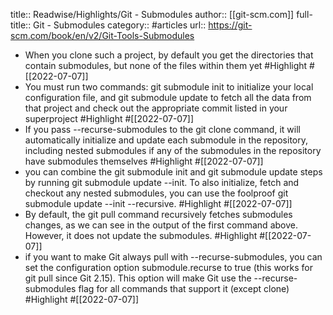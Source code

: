 title:: Readwise/Highlights/Git - Submodules
author:: [[git-scm.com]]
full-title:: Git - Submodules
category:: #articles
url:: https://git-scm.com/book/en/v2/Git-Tools-Submodules
- When you clone such a project, by default you get the directories that contain submodules, but none of the files within them yet #Highlight #[[2022-07-07]]
- You must run two commands: git submodule init to initialize your local configuration file, and git submodule update to fetch all the data from that project and check out the appropriate commit listed in your superproject #Highlight #[[2022-07-07]]
- If you pass --recurse-submodules to the git clone command, it will automatically initialize and update each submodule in the repository, including nested submodules if any of the submodules in the repository have submodules themselves #Highlight #[[2022-07-07]]
- you can combine the git submodule init and git submodule update steps by running git submodule update --init.
  To also initialize, fetch and checkout any nested submodules, you can use the foolproof git submodule update --init --recursive. #Highlight #[[2022-07-07]]
- By default, the  git pull command recursively fetches submodules changes, as we can see in the output of the first command above.
  However, it does not update the submodules. #Highlight #[[2022-07-07]]
- if you want to make Git always pull with --recurse-submodules, you can set the configuration option submodule.recurse to true (this works for git pull since Git 2.15).
  This option will make Git use the --recurse-submodules flag for all commands that support it (except clone) #Highlight #[[2022-07-07]]
